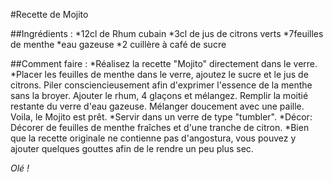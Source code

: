 #Recette de Mojito

##Ingrédients :
	*12cl de Rhum cubain
	*3cl de jus de citrons verts
	*7feuilles de menthe
	*eau gazeuse
	*2 cuillère à café de sucre

##Comment faire :
	*Réalisez la recette "Mojito" directement dans le verre.
	*Placer les feuilles de menthe dans le verre, ajoutez le sucre et le jus 	  de citrons. Piler consciencieusement afin d'exprimer l'essence de la 		 menthe sans la broyer. Ajouter le rhum, 4 glaçons et mélangez. Remplir 	 la moitié restante du verre d'eau gazeuse. Mélanger doucement avec une 	 paille. Voila, le Mojito est prêt.
	*Servir dans un verre de type "tumbler".
	*Décor: Décorer de feuilles de menthe fraîches et d'une tranche de citron.
	*Bien que la recette originale ne contienne pas d'angostura, vous pouvez y ajouter quelques gouttes afin de le rendre un peu plus sec.

*Olé !*

